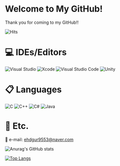 # Welcome to My GitHub!

Thank you for coming to my GitHub!!

![Hits](https://hits.seeyoufarm.com/api/count/incr/badge.svg?url=https%3A%2F%2Fgithub.com%2FSir-u%2Fhit-counter&count_bg=%2379C83D&title_bg=%23555555&icon=&icon_color=%23E7E7E7&title=hits&edge_flat=false)

# 💻 IDEs/Editors

 ![Visual Studio](https://img.shields.io/badge/Visual%20Studio-5C2D91.svg?style=for-the-badge&logo=visual-studio&logoColor=white) ![Xcode](https://img.shields.io/badge/Xcode-007ACC?style=for-the-badge&logo=Xcode&logoColor=white)
 ![Visual Studio Code](https://img.shields.io/badge/Visual%20Studio%20Code-0078d7.svg?style=for-the-badge&logo=visual-studio-code&logoColor=white) ![Unity](https://img.shields.io/badge/unity-%23000000.svg?style=for-the-badge&logo=unity&logoColor=white)


# 📋  Languages

![C](https://img.shields.io/badge/c-%2300599C.svg?style=for-the-badge&logo=c&logoColor=white) ![C++](https://img.shields.io/badge/c++-%2300599C.svg?style=for-the-badge&logo=c%2B%2B&logoColor=white) ![C#](https://img.shields.io/badge/c%23-%23239120.svg?style=for-the-badge&logo=c-sharp&logoColor=white) ![Java](https://img.shields.io/badge/java-%23ED8B00.svg?style=for-the-badge&logo=java&logoColor=white)


# 🎲 Etc.

📧 e-mail: ehdgur9553@naver.com

 
![Anurag's GitHub stats](https://github-readme-stats.vercel.app/api?username=Sir-u&show_icons=true&theme=tokyonight)


[![Top Langs](https://github-readme-stats.vercel.app/api/top-langs/?username=Sir-u&layout=Demo)](https://github.com/anuraghazra/github-readme-stats)

